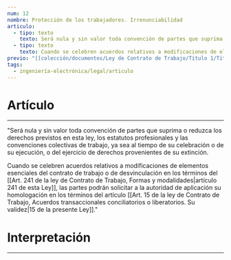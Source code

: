 ```yaml
---
num: 12
nombre: Protección de los trabajadores. Irrenunciabilidad
articulo:
  - tipo: texto
    texto: Será nula y sin valor toda convención de partes que suprima o reduzca los derechos previstos en esta ley, los estatutos profesionales y las convenciones colectivas de trabajo, ya sea al tiempo de su celebración o de su ejecución, o del ejercicio de derechos provenientes de su extinción.
  - tipo: texto
    texto: Cuando se celebren acuerdos relativos a modificaciones de elementos esenciales del contrato de trabajo o de desvinculación en los términos del artículo 241 de esta Ley, las partes podrán solicitar a la autoridad de aplicación su homologación en los términos del artículo 15 de la presente Ley.
previo: "[[colección/documentos/Ley de Contrato de Trabajo/Título 1/Título 1, Disposiciones Generales|Título 1, Disposiciones Generales]]"
tags:
  - ingeniería-electrónica/legal/articulo
---
```

# Artículo
---
"Será nula y sin valor toda convención de partes que suprima o reduzca los derechos previstos en esta ley, los estatutos profesionales y las convenciones colectivas de trabajo, ya sea al tiempo de su celebración o de su ejecución, o del ejercicio de derechos provenientes de su extinción.

Cuando se celebren acuerdos relativos a modificaciones de elementos esenciales del contrato de trabajo o de desvinculación en los términos del [[Art. 241 de la ley de Contrato de Trabajo, Formas y modalidades|artículo 241 de esta Ley]], las partes podrán solicitar a la autoridad de aplicación su homologación en los términos del artículo [[Art. 15 de la ley de Contrato de Trabajo, Acuerdos transaccionales conciliatorios o liberatorios. Su validez|15 de la presente Ley]]."

# Interpretación
---
